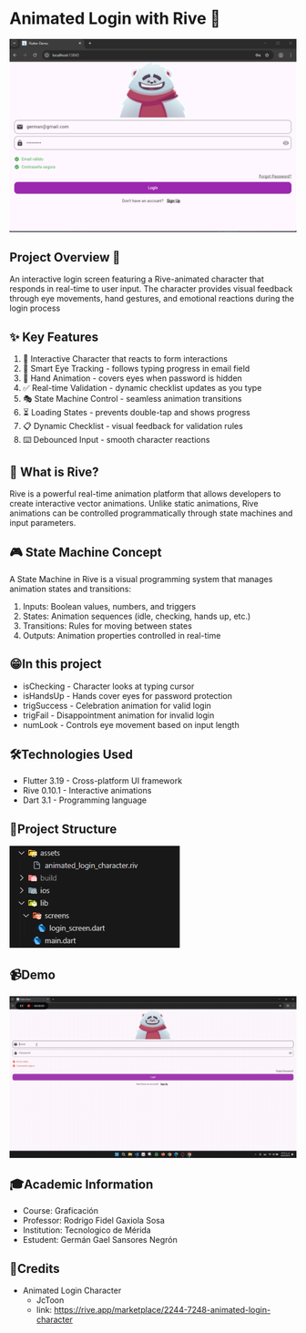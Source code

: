 # Animated Login with Rive 🐻

![](https://github.com/ger04tech/login_animation/blob/main/CAPTURA%20LOGIN.png)

## Project Overview 🧐
An interactive login screen featuring a Rive-animated character that responds in real-time to user input. The character provides visual feedback through eye movements, hand gestures, and emotional reactions during the login process

## ✨ Key Features
1. 🐻 Interactive Character that reacts to form interactions
2. 👀 Smart Eye Tracking - follows typing progress in email field
3. 🙈 Hand Animation - covers eyes when password is hidden
4. ✅ Real-time Validation - dynamic checklist updates as you type
5. 🎭 State Machine Control - seamless animation transitions
6. ⏳ Loading States - prevents double-tap and shows progress
7. 📋 Dynamic Checklist - visual feedback for validation rules
8. ⌨️ Debounced Input - smooth character reactions

## 🤔 What is Rive?
Rive is a powerful real-time animation platform that allows developers to create interactive vector animations. Unlike static animations, Rive animations can be controlled programmatically through state machines and input parameters.

## 🎮 State Machine Concept
A State Machine in Rive is a visual programming system that manages animation states and transitions:

1. Inputs: Boolean values, numbers, and triggers
2. States: Animation sequences (idle, checking, hands up, etc.)
3. Transitions: Rules for moving between states
4. Outputs: Animation properties controlled in real-time
## 😁In this project
- isChecking - Character looks at typing cursor
- isHandsUp - Hands cover eyes for password protection
- trigSuccess - Celebration animation for valid login
- trigFail - Disappointment animation for invalid login
- numLook - Controls eye movement based on input length

## 🛠️Technologies Used
- Flutter 3.19 - Cross-platform UI framework
- Rive 0.10.1 - Interactive animations
- Dart 3.1 - Programming language

## 📁Project Structure
![](https://github.com/ger04tech/login_animation/blob/main/Estructura.png)
## 📹Demo
![](https://github.com/ger04tech/login_animation/blob/main/Animation_Bear.gif)
## 🎓Academic Information
- Course: Graficación 
- Professor: Rodrigo Fidel Gaxiola Sosa
- Institution: Tecnologico de Mérida
- Estudent: Germán Gael Sansores Negrón
## 🙏Credits
- Animated Login Character
    - JcToon
    - link: https://rive.app/marketplace/2244-7248-animated-login-character

